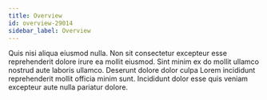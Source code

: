 ```yaml
---
title: Overview
id: overview-29014
sidebar_label: Overview
---
```


Quis nisi aliqua eiusmod nulla. Non sit consectetur excepteur esse reprehenderit dolore irure ea mollit eiusmod. Sint minim ex do mollit ullamco nostrud aute laboris ullamco. Deserunt dolore dolor culpa Lorem incididunt reprehenderit mollit officia minim sunt. Incididunt dolor esse quis veniam excepteur aute nulla pariatur dolore.

